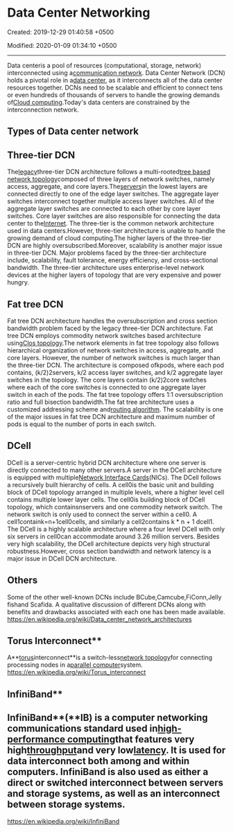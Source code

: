 # Data Center Networking

Created: 2019-12-29 01:40:58 +0500

Modified: 2020-01-09 01:34:10 +0500

---

Data centeris a pool of resources (computational, storage, network) interconnected using a[communication network](https://en.wikipedia.org/wiki/Communication_network). Data Center Network (DCN) holds a pivotal role in a[data center](https://en.wikipedia.org/wiki/Data_center), as it interconnects all of the data center resources together. DCNs need to be scalable and efficient to connect tens or even hundreds of thousands of servers to handle the growing demands of[Cloud computing](https://en.wikipedia.org/wiki/Cloud_computing).Today's data centers are constrained by the interconnection network.
## Types of Data center network

## Three-tier DCN

The[legacy](https://en.wikipedia.org/wiki/Legacy_system)three-tier DCN architecture follows a multi-rooted[tree based network topology](https://en.wikipedia.org/wiki/Tree_network)composed of three layers of network switches, namely access, aggregate, and core layers.The[servers](https://en.wikipedia.org/wiki/Server_(computing))in the lowest layers are connected directly to one of the edge layer switches. The aggregate layer switches interconnect together multiple access layer switches. All of the aggregate layer switches are connected to each other by core layer switches. Core layer switches are also responsible for connecting the data center to the[Internet](https://en.wikipedia.org/wiki/Internet). The three-tier is the common network architecture used in data centers.However, three-tier architecture is unable to handle the growing demand of cloud computing.The higher layers of the three-tier DCN are highly oversubscribed.Moreover, scalability is another major issue in three-tier DCN. Major problems faced by the three-tier architecture include, scalability, fault tolerance, energy efficiency, and cross-sectional bandwidth. The three-tier architecture uses enterprise-level network devices at the higher layers of topology that are very expensive and power hungry.
## Fat tree DCN

Fat tree DCN architecture handles the oversubscription and cross section bandwidth problem faced by the legacy three-tier DCN architecture. Fat tree DCN employs commodity network switches based architecture using[Clos topology](https://en.wikipedia.org/wiki/Clos_network).The network elements in fat tree topology also follows hierarchical organization of network switches in access, aggregate, and core layers. However, the number of network switches is much larger than the three-tier DCN. The architecture is composed ofkpods, where each pod contains, (k/2)2servers, k/2 access layer switches, and k/2 aggregate layer switches in the topology. The core layers contain (k/2)2core switches where each of the core switches is connected to one aggregate layer switch in each of the pods. The fat tree topology offers 1:1 oversubscription ratio and full bisection bandwidth.The fat tree architecture uses a customized addressing scheme and[routing algorithm](https://en.wikipedia.org/wiki/Routing_algorithm). The scalability is one of the major issues in fat tree DCN architecture and maximum number of pods is equal to the number of ports in each switch.
## DCell

DCell is a server-centric hybrid DCN architecture where one server is directly connected to many other servers.A server in the DCell architecture is equipped with multiple[Network Interface Cards](https://en.wikipedia.org/wiki/Network_Interface_Card)(NICs). The DCell follows a recursively built hierarchy of cells. A cell0is the basic unit and building block of DCell topology arranged in multiple levels, where a higher level cell contains multiple lower layer cells. The cell0is building block of DCell topology, which containsnservers and one commodity network switch. The network switch is only used to connect the server within a cell0. A cell1containk=n+1cell0cells, and similarly a cell2contains k * n + 1 dcell1. The DCell is a highly scalable architecture where a four level DCell with only six servers in cell0can accommodate around 3.26 million servers. Besides very high scalability, the DCell architecture depicts very high structural robustness.However, cross section bandwidth and network latency is a major issue in DCell DCN architecture.
## Others

Some of the other well-known DCNs include BCube,Camcube,FiConn,Jelly fishand Scafida. A qualitative discussion of different DCNs along with benefits and drawbacks associated with each one has been made available.
<https://en.wikipedia.org/wiki/Data_center_network_architectures>

## Torus Interconnect**

A**[torus](https://en.wikipedia.org/wiki/Torus)interconnect**is a switch-less[network topology](https://en.wikipedia.org/wiki/Network_topology)for connecting processing nodes in a[parallel computer](https://en.wikipedia.org/wiki/Parallel_computer)system.
<https://en.wikipedia.org/wiki/Torus_interconnect>

## InfiniBand**

## InfiniBand**(**IB) is a computer networking communications standard used in[high-performance computing](https://en.wikipedia.org/wiki/High-performance_computing)that features very high[throughput](https://en.wikipedia.org/wiki/Throughput)and very low[latency](https://en.wikipedia.org/wiki/Latency_(engineering)). It is used for data interconnect both among and within computers. InfiniBand is also used as either a direct or switched interconnect between servers and storage systems, as well as an interconnect between storage systems.
<https://en.wikipedia.org/wiki/InfiniBand>
